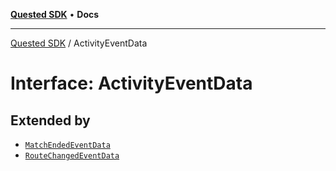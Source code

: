 [**Quested SDK**](../README.md) • **Docs**

***

[Quested SDK](../README.md) / ActivityEventData

# Interface: ActivityEventData

## Extended by

- [`MatchEndedEventData`](MatchEndedEventData.md)
- [`RouteChangedEventData`](RouteChangedEventData.md)
